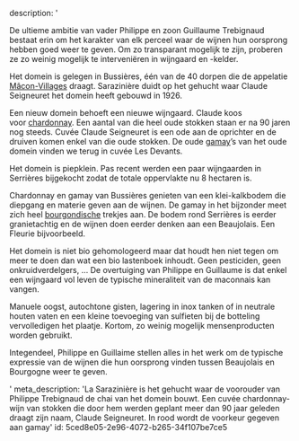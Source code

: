 description: '<p>De ultieme ambitie van vader Philippe en zoon Guillaume Trebignaud bestaat erin om het karakter van elk perceel waar de wijnen hun oorsprong hebben goed weer te geven. Om zo transparant mogelijk te zijn, proberen ze zo weinig mogelijk te interveniëren in wijngaard en -kelder.</p><p>Het domein is gelegen in Bussières, één van de 40 dorpen die de appelatie <a href="/nl/region/maconnais">Mâcon-Villages</a> draagt. Sarazinière duidt op het gehucht waar Claude Seigneuret het domein heeft gebouwd in 1926.&nbsp;</p><p>Een nieuw domein behoeft een nieuwe wijngaard. Claude koos voor&nbsp;<a href="/nl/grape/chardonnay">chardonnay</a>. Een aantal van die heel oude stokken staan er na 90 jaren nog steeds. Cuvée Claude Seigneuret is een ode aan de oprichter en de druiven komen enkel van die oude stokken. De oude <a href="/nl/grape/gamay-a-jus-blanc">gamay</a>’s van het oude domein vinden we terug in cuvée Les Devants.</p><p>Het domein is piepklein. Pas recent werden een paar wijngaarden in Serrières bijgekocht zodat de totale oppervlakte nu 8 hectaren is.</p><p>Chardonnay en gamay van Bussières genieten van een klei-kalkbodem die diepgang en materie geven aan de wijnen. De gamay in het bijzonder meet zich heel <a href="/nl/region/bourgogne">bourgondische</a> trekjes aan. De bodem rond Serrières is eerder granietachtig en de wijnen doen eerder denken aan een Beaujolais. Een Fleurie bijvoorbeeld.</p><p>Het domein is niet bio gehomologeerd maar dat houdt hen niet tegen om meer te doen dan wat een bio lastenboek inhoudt. Geen pesticiden, geen onkruidverdelgers, … De overtuiging van Philippe en Guillaume is dat enkel een wijngaard vol leven de typische mineraliteit van de maconnais kan vangen.</p><p>Manuele oogst, autochtone gisten, lagering in inox tanken of in neutrale houten vaten en een kleine toevoeging van sulfieten bij de botteling vervolledigen het plaatje. Kortom, zo weinig mogelijk mensenproducten worden gebruikt.&nbsp;</p><p>Integendeel, Philippe en Guillaime stellen alles in het werk om de typische expressie van de wijnen die hun oorsprong vinden tussen Beaujolais en Bourgogne weer te geven.</p>'
meta_description: 'La Sarazinière is het gehucht waar de voorouder van Philippe Trebignaud de chai van het domein bouwt. Een cuvée chardonnay-wijn van stokken die door hem werden geplant meer dan 90 jaar geleden draagt zijn naam, Claude Seigneuret.  In rood wordt de voorkeur gegeven aan gamay'
id: 5ced8e05-2e96-4072-b265-34f107be7ce5
